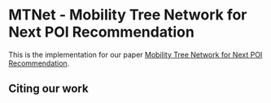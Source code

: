 # MTNet - Mobility Tree Network for Next POI Recommendation

This is the implementation for our paper [Mobility Tree Network for Next POI Recommendation](https://1).

## Citing our work
```bibtex

```
